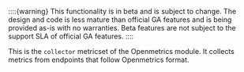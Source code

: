 ::::{warning}
This functionality is in beta and is subject to change. The design and code is less mature than official GA features and is being provided as-is with no warranties. Beta features are not subject to the support SLA of official GA features.
::::


This is the `collector` metricset of the Openmetrics module. It collects metrics from endpoints that follow Openmetrics format.
